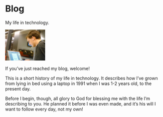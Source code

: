 # Blog
My life in technology. 

<img class="aligncenter" alt="Me in the learning zone" src="https://raw.githubusercontent.com/peterburk/blog/master/learningzone.png" width="128">

If you’ve just reached my blog, welcome!

This is a short history of my life in technology. It describes how I’ve grown from lying in bed using a laptop in 1991 when I was 1-2 years old, to the present day.

Before I begin, though, all glory to God for blessing me with the life I’m describing to you. He planned it before I was even made, and it’s his will I want to follow every day, not my own!

